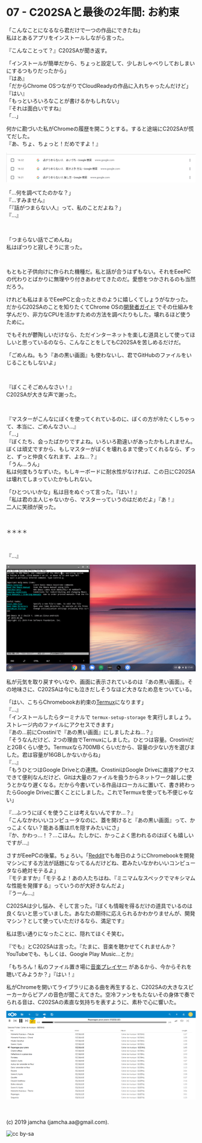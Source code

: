 

# 07 - C202SAと最後の2年間: お約束

「こんなことになるなら君だけで一つの作品にできたね」  
私はとあるアプリをインストールしながら言った。

『こんなことって？』C202SAが聞き返す。

「インストールが簡単だから、ちょっと設定して、少しおしゃべりしておしまいにするつもりだったから」  
『はあ』  
「だからChrome OSつながりでCloudReadyの作品に入れちゃったんだけど」  
『はい』  
「もっといろいろなことが書けるかもしれない」  
『それは面白いですね』  
「…」  

何かに勘づいた私がChromeの履歴を開こうとする。すると途端にC202SAが慌てだした。  
『あ、ちょ、ちょっと！だめですよ！』  

![you are boring](./img/talk.png)

「…何を調べてたのかな？」  
『…すみません』  
「『話がつまらない人』って、私のことだよね？」  
『…』  

<br>

「つまらない話でごめんね」  
私はぽつりと寂しそうに言った。

<br>

もともと子供向けに作られた機種だ。私と話が合うはずもない。それをEeePCの代わりとばかりに無理やり付きあわせてきたのだ。愛想をつかされるのも当然だろう。  

けれども私はまるでEeePCと会ったときのように嬉しくてしょうがなかった。だからC202SAのことを知りたくてChrome OSの[開発者ガイド](https://chromium.googlesource.com/chromiumos/docs/+/master/developer_guide.md) でその仕組みを学んだり、非力なCPUを活かすための方法を調べたりもした。壊れるほど使うために。

でもそれが鬱陶しいだけなら、ただインターネットを楽しむ道具として使ってほしいと思っているのなら、こんなことをしてもC202SAを苦しめるだけだ。

「ごめんね。もう『あの黒い画面』も使わないし、君でGitHubのファイルをいじることもしないよ」

<br>

『ぼくこそごめんなさい！』  
C202SAが大きな声で謝った。

<br>

『マスターがこんなにぼくを使ってくれているのに、ぼくの方が冷たくしちゃって、本当に、ごめんなさい…』  
「…」  
『ぼくたち、会ったばかりですよね。いろいろ勘違いがあったかもしれません。ぼくは頑丈ですから、もしマスターがぼくを壊れるまで使ってくれるなら、ずっと、ずっと仲良くなれます、よね…？』  
「うん…うん」  
私は何度もうなずいた。もしキーボードに耐水性がなければ、この日にC202SAは壊れてしまっていたかもしれない。

「ひとついいかな」私は目をぬぐって言った。『はい！』  
「私は君の主人じゃないから、マスターっていうのはだめだよ」『あ！』  
二人に笑顔が戻った。

<br>

＊＊＊＊

<br>

『…』

![termux](./img/termux.png)

私が元気を取り戻すやいなや、画面に表示されているのは『あの黒い画面』。その地味さに、C202SAは今にも泣きだしそうなほど大きなため息をついている。

「はい、こちらChromebookお約束の[Termux](https://termux.com/)になります」  
『…』  
「インストールしたらターミナルで `termux-setup-storage` を実行しましょう。ストレージ内のファイルにアクセスできます」  
『あの…前にCrostiniで『あの黒い画面』にしましたよね…？』  
「そうなんだけど、2つの理由でTermuxにしました。ひとつは容量。Crostiniだと2GBくらい使う。Termuxなら700MBくらいだから、容量の少ない方を選びました。君は容量が16GBしかないからね」  
『…』  
「もうひとつはGoogle Driveとの連携。CrostiniはGoogle Driveに直接アクセスできて便利なんだけど、Gitは大量のファイルを扱うからネットワーク越しに使うとかなり遅くなる。だから今書いている作品はローカルに置いて、書き終わったらGoogle Driveに置くことにしました。これでTermuxを使っても不便じゃない」  

『…ふつうにぼくを使うことは考えないんですか…？』  
「こんなかわいいコンピュータなのに、蓋を開けると『あの黒い画面』って、かっこよくない？能ある鷹は爪を隠すみたいにさ」  
『か、かわっ…！？…こほん。たしかに、かっこよく思われるのはぼくも嬉しいですが…』

さすがEeePCの後輩。ちょろい。「[Reddit](https://www.reddit.com/r/chromeos/)でも毎日のようにChromebookを開発マシンにする方法が話題になってるんだけどね、君みたいなかわいいコンピュータなら絶対モテるよ」  
『モテますか』「モテるよ！あの人たちはね、『ミニマムなスペックでマキシマムな性能を発揮する』っていうのが大好きなんだよ」  
『うーん…』  

C202SAは少し悩み、そして言った。『ぼくも情報を得るだけの道具でいるのは良くないと思っていました。あなたの期待に応えられるかわかりませんが、開発マシン？として使っていただけるなら、満足です』  

私は思い通りになったことに、隠れてほくそ笑む。

『でも』とC202SAは言った。『たまに、音楽を聴かせてくれませんか？YouTubeでも、もしくは、Google Play Music…とか』

「もちろん！私のファイル置き場に[音楽プレイヤー](https://apps.nextcloud.com/apps/audioplayer) があるから、今からそれを聴いてみようか？」『はい！』

私がChromeを開いてライブラリにある曲を再生すると、C202SAの大きなスピーカーからピアノの音色が聞こえてきた。空冷ファンをもたないその身体で奏でられる音は、C202SAの素直な気持ちを表すように、素朴で心に響いた。

![audio player](./img/audioplayer.png)

<br>
<br>
(c) 2019 jamcha (jamcha.aa@gmail.com).

![cc by-sa](https://i.creativecommons.org/l/by-sa/4.0/88x31.png)

